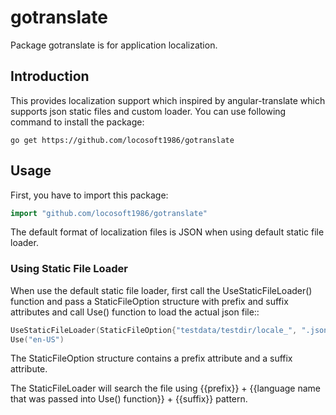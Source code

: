 # gotranslate

Package gotranslate is for application localization. 

## Introduction

This provides localization support which inspired by angular-translate which supports json static files and custom loader.
You can use following command to install the package:

    go get https://github.com/locosoft1986/gotranslate

## Usage

First, you have to import this package:

```go
import "github.com/locosoft1986/gotranslate"
```

The default format of localization files is JSON when using default static file loader.

### Using Static File Loader

When use the default static file loader, first call the UseStaticFileLoader() function and pass a StaticFileOption structure with prefix and suffix attributes and call Use() function to load the actual json file::
 
 ```go
 UseStaticFileLoader(StaticFileOption{"testdata/testdir/locale_", ".json"})
 Use("en-US")
 ```
 
The StaticFileOption structure contains a prefix attribute and a suffix attribute.

The StaticFileLoader will search the file using {{prefix}} + {{language name that was passed into Use() function}} + {{suffix}} pattern.
 
 



